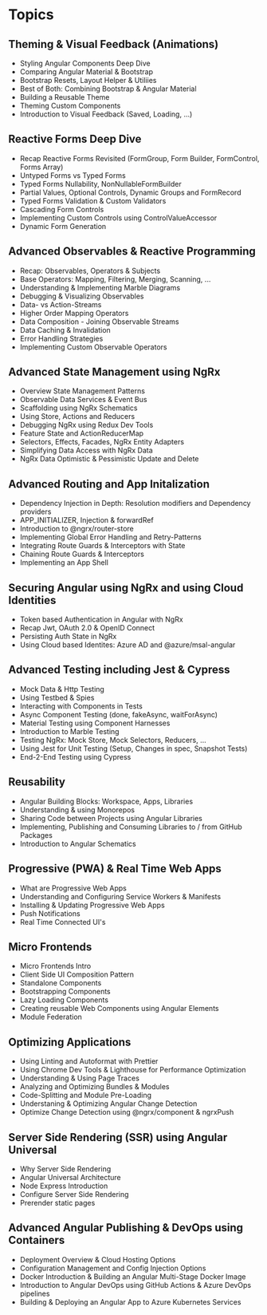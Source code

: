 # Topics

## Theming & Visual Feedback (Animations)

- Styling Angular Components Deep Dive
- Comparing Angular Material & Bootstrap
- Bootstrap Resets, Layout Helper & Utiliies
- Best of Both: Combining Bootstrap & Angular Material
- Building a Reusable Theme
- Theming Custom Components
- Introduction to Visual Feedback (Saved, Loading, ...)

## Reactive Forms Deep Dive

- Recap Reactive Forms Revisited (FormGroup, Form Builder, FormControl, Forms Array)
- Untyped Forms vs Typed Forms 
- Typed Forms Nullability, NonNullableFormBuilder
- Partial Values, Optional Controls, Dynamic Groups and FormRecord
- Typed Forms Validation & Custom Validators
- Cascading Form Controls
- Implementing Custom Controls using ControlValueAccessor
- Dynamic Form Generation

## Advanced Observables & Reactive Programming

- Recap: Observables, Operators & Subjects
- Base Operators: Mapping, Filtering, Merging, Scanning, ...
- Understanding & Implementing Marble Diagrams
- Debugging & Visualizing Observables
- Data- vs Action-Streams
- Higher Order Mapping Operators
- Data Composition - Joining Observable Streams
- Data Caching & Invalidation
- Error Handling Strategies
- Implementing Custom Observable Operators

## Advanced State Management using NgRx

- Overview State Management Patterns
- Observable Data Services & Event Bus
- Scaffolding using NgRx Schematics
- Using Store, Actions and Reducers
- Debugging NgRx using Redux Dev Tools
- Feature State and ActionReducerMap
- Selectors, Effects, Facades, NgRx Entity Adapters
- Simplifying Data Access with NgRx Data
- NgRx Data Optimistic & Pessimistic Update and Delete

## Advanced Routing and App Initalization

- Dependency Injection in Depth: Resolution modifiers and Dependency providers
- APP_INITIALIZER, Injection & forwardRef
- Introduction to @ngrx/router-store
- Implementing Global Error Handling and Retry-Patterns
- Integrating Route Guards & Interceptors with State
- Chaining Route Guards & Interceptors
- Implementing an App Shell

## Securing Angular using NgRx and using Cloud Identities

- Token based Authentication in Angular with NgRx
- Recap Jwt, OAuth 2.0 & OpenID Connect
- Persisting Auth State in NgRx
- Using Cloud based Identites: Azure AD and @azure/msal-angular

## Advanced Testing including Jest & Cypress

- Mock Data & Http Testing
- Using Testbed & Spies
- Interacting with Components in Tests
- Async Component Testing (done, fakeAsync, waitForAsync)
- Material Testing using Component Harnesses
- Introduction to Marble Testing
- Testing NgRx: Mock Store, Mock Selectors, Reducers, ...
- Using Jest for Unit Testing (Setup, Changes in spec, Snapshot Tests)
- End-2-End Testing using Cypress

## Reusability

- Angular Building Blocks: Workspace, Apps, Libraries
- Understanding & using Monorepos
- Sharing Code between Projects using Angular Libraries
- Implementing, Publishing and Consuming Libraries to / from GitHub Packages
- Introduction to Angular Schematics

## Progressive (PWA) & Real Time Web Apps

- What are Progressive Web Apps
- Understanding and Configuring Service Workers & Manifests
- Installing & Updating Progressive Web Apps
- Push Notifications
- Real Time Connected UI's

## Micro Frontends

- Micro Frontends Intro
- Client Side UI Composition Pattern
- Standalone Components
- Bootstrapping Components
- Lazy Loading Components
- Creating reusable Web Components using Angular Elements
- Module Federation

## Optimizing Applications

- Using Linting and Autoformat with Prettier
- Using Chrome Dev Tools & Lighthouse for Performance Optimization
- Understanding & Using Page Traces
- Analyzing and Optimizing Bundles & Modules
- Code-Splitting and Module Pre-Loading
- Understaning & Optimizing Angular Change Detection
- Optimize Change Detection using @ngrx/component & ngrxPush

## Server Side Rendering (SSR) using Angular Universal

- Why Server Side Rendering
- Angular Universal Architecture
- Node Express Introduction
- Configure Server Side Rendering
- Prerender static pages

## Advanced Angular Publishing & DevOps using Containers

- Deployment Overview & Cloud Hosting Options
- Configuration Management and Config Injection Options
- Docker Introduction & Building an Angular Multi-Stage Docker Image
- Introduction to Angular DevOps using GitHub Actions & Azure DevOps pipelines
- Building & Deploying an Angular App to Azure Kubernetes Services